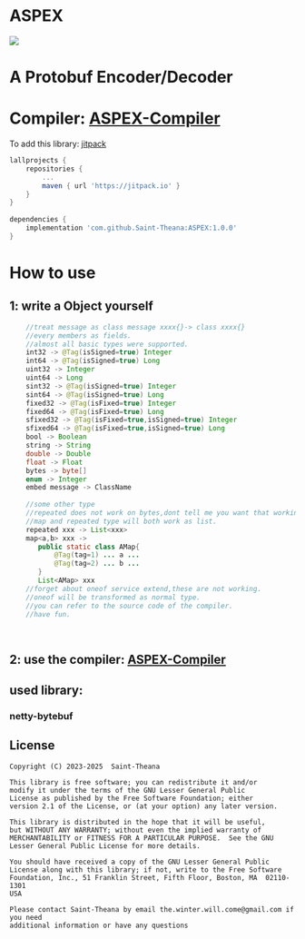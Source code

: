 # ASPEX
[![](https://jitpack.io/v/Saint-Theana/ASPEX.svg)](https://jitpack.io/#Saint-Theana/ASPEX)

# A Protobuf Encoder/Decoder 

# Compiler: [ASPEX-Compiler](https://github.com/Saint-Theana/ASPEX-Compiler)

To add this library:
[jitpack](https://jitpack.io/#Saint-Theana/ASPEX)
```groovy
lallprojects {
	repositories {
		...
		maven { url 'https://jitpack.io' }
	}
}
	
dependencies {
	implementation 'com.github.Saint-Theana:ASPEX:1.0.0'
}
```


# How to use

## 1: write a Object yourself

```java
    //treat message as class message xxxx{}-> class xxxx{}
    //every members as fields.
    //almost all basic types were supported.
    int32 -> @Tag(isSigned=true) Integer
    int64 -> @Tag(isSigned=true) Long
    uint32 -> Integer
    uint64 -> Long
    sint32 -> @Tag(isSigned=true) Integer
    sint64 -> @Tag(isSigned=true) Long
    fixed32 -> @Tag(isFixed=true) Integer
    fixed64 -> @Tag(isFixed=true) Long
    sfixed32 -> @Tag(isFixed=true,isSigned=true) Integer
    sfixed64 -> @Tag(isFixed=true,isSigned=true) Long
    bool -> Boolean
    string -> String
    double -> Double
    float -> Float
    bytes -> byte[]
    enum -> Integer
    embed message -> ClassName
    
    //some other type
    //repeated does not work on bytes,dont tell me you want that working
    //map and repeated type will both work as list.
    repeated xxx -> List<xxx>
    map<a,b> xxx ->
       public static class AMap{
           @Tag(tag=1) ... a ...
           @Tag(tag=2) ... b ...
       }
       List<AMap> xxx
    //forget about oneof service extend,these are not working.
    //oneof will be transformed as normal type.
    //you can refer to the source code of the compiler.
    //have fun.
    
    
```

## 2: use the compiler: [ASPEX-Compiler](https://github.com/Saint-Theana/ASPEX-Compiler)


## used library:
### netty-bytebuf


## License
```
Copyright (C) 2023-2025  Saint-Theana

This library is free software; you can redistribute it and/or
modify it under the terms of the GNU Lesser General Public
License as published by the Free Software Foundation; either
version 2.1 of the License, or (at your option) any later version.

This library is distributed in the hope that it will be useful,
but WITHOUT ANY WARRANTY; without even the implied warranty of
MERCHANTABILITY or FITNESS FOR A PARTICULAR PURPOSE.  See the GNU
Lesser General Public License for more details.

You should have received a copy of the GNU Lesser General Public
License along with this library; if not, write to the Free Software
Foundation, Inc., 51 Franklin Street, Fifth Floor, Boston, MA  02110-1301
USA

Please contact Saint-Theana by email the.winter.will.come@gmail.com if you need
additional information or have any questions
```